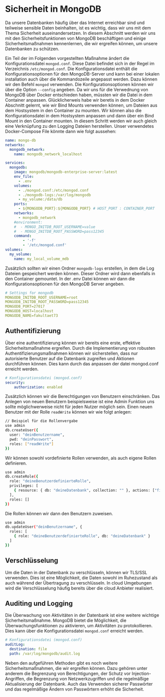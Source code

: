 # Sicherheit in MongoDB

Da unsere Datenbanken häufig über das Internet erreichbar sind und teilweise sensible Daten beinhalten, ist es wichtig, dass wir uns mit dem Thema Sicherheit auseinandersetzen. In diesem Abschnitt werden wir uns mit den Sicherheitsfunktionen von MongoDB beschäftigen und einige Sicherheitsmaßnahmen kennenlernen, die wir ergreifen können, um unsere Datenbanken zu schützen.

Ein Teil der im Folgenden vorgestellten Maßnahme ändert die Konfigurationsdatei `mongod.conf`. Diese Datei befindet sich in der Regel im Verzeichnis `/etc/mongod.conf`. Die Konfigurationsdatei enthält die Konfigurationsoptionen für den MongoDB-Server und kann bei einer lokalen installation auch über die Kommandozeile angepasst werden. Dazu können wir den Befehl `mongod` verwenden. Die Konfigurationsoptionen können wir über die Option `--config` angeben. Da wir uns für die Verwednung von MongoDB über Docker entschieden haben, müssten wir die Datei in dem Container anpassen. Glücklicherweis habe wir beretis in dem Docker Abschnitt gelernt, wie wir Bind Mounts verwenden können, um Dateien aus dem Hostsystem in den Container zu mounten. Wir können also die Konfigurationsdatei in dem Hostsystem anpassen und dann über ein Bind Mount in den Container mounten. In diesem Schritt werden wir auch gleich eine Verknüpfung zu den Logging Dateien herstellen. Unser verwendetes Docker-Compose File könnte dann wie folgt aussehen:

```yaml
name: mongo-db
networks:
  mongodb_network:
    name: mongodb_network_localhost

services:
  mongodb:
    image: mongodb/mongodb-enterprise-server:latest
    env_file:
      - .env
    volumes:
      - ./mongod.conf:/etc/mongod.conf
      - ./mongodb-logs:/var/log/mongodb
      - my_volume:/data/db
    ports:
      - ${MONGODB_PORT}:${MONGODB_PORT} # HOST_PORT : CONTAINER_PORT
    networks:
      - mongodb_network
    #environment:
    #  - MONGO_INITDB_ROOT_USERNAME=value
    #  - MONGO_INITDB_ROOT_PASSWORD=pass12345
    command:
        - '-f'
        - '/etc/mongod.conf'
volumes:
  my_volume:
    name: my_local_volume_mdb
```

Zusätzlich sollten wir einen Ordner `mongodb-logs` erstellen, in dem die Log Dateien gespeichert werden können. Dieser Ordner wird dann ebenfalls in den Container gemountet. In der .env Datei können wir dann die Konfigurationsoptionen für den MongoDB Server angeben. 

```yaml
# Settings for mongodb
MONGODB_INITDB_ROOT_USERNAME=root
MONGODB_INITDB_ROOT_PASSWORD=pass12345
MONGODB_PORT=27017
MONGODB_HOST=localhost
MONGODB_NAME=fakultaet73
```

## Authentifizierung

Über eine authentifizierung können wir bereits eine erste, effektive Sicherheitsmaßnahme ergreifen. Durch die Implementierung von robusten Authentifizierungsmaßnahmen können wir sicherstellen, dass nur autorisierte Benutzer auf die Datenbank zugreifen und Aktionen durchführen können. Dies kann durch das anpassen der datei mongod.conf erreicht werden.

```yaml
# Konfigurationsdatei (mongod.conf)
security:
    authorization: enabled
```


Zusätzlich können wir die Berechtigungen von Benutzern einschränken. Das Anlegen von neuen Benutzern beispielsweise ist eine Admin Funktion uns sollte möglichwerweise nicht für jeden Nutzer möglich sein. Einen neuen Benutzer mit der Rolle `readWrite` können wir wie folgt anlegen:

```bash
// Beispiel für die Rollenvergabe
use admin
db.createUser({
  user: "deinBenutzername",
  pwd: "deinPasswort",
  roles: ["readWrite"]
})
```

Wir können sowohl vordefinierte Rollen verwenden, als auch eigene Rollen definieren. 

```bash
use admin
db.createRole({
  role: "deineBenutzerdefinierteRolle",
  privileges: [
    { resource: { db: "deineDatenbank", collection: "" }, actions: ["find", "insert", "update"] }
  ],
  roles: []
})
```

Die Rollen können wir dann den Benutzern zuweisen.

```bash
use admin
db.updateUser("deinBenutzername", {
  roles: [
    { role: "deineBenutzerdefinierteRolle", db: "deineDatenbank" }
  ]
})
```

## Verschlüsselung

Um die Daten in der Datenbank zu verschlüsseln, können wir TLS/SSL verwenden. Dies ist eine Möglichkeit, die Daten sowohl im Ruhezustand als auch während der Übertragung zu verschlüsseln. In cloud Umgebungen wird die Verschlüsselung häufig bereits über die cloud Anbieter realisiert. 


## Auditing und Logging

Die Überwachung von Aktivitäten in der Datenbank ist eine weitere wichtige Sicherheitsmaßnahme. MongoDB bietet die Möglichkeit, die Überwachungsfunktionen zu aktivieren, um Aktivitäten zu protokollieren. Dies kann über die Konfigurationsdatei `mongod.conf` erreicht werden.

```yaml
# Konfigurationsdatei (mongod.conf)
auditLog:
  destination: file
  path: /var/log/mongodb/audit.log
```


Neben den aufgeführen Methoden gibt es noch weitere Sicherheitsmaßnahmen, die wir ergreifen können. Dazu gehören unter anderem die Begrenzung von Berechtigungen, der Schutz vor Injection-Angriffen, die Begrenzung von Netzwerkzugriffen und die regelmäßige Aktualisierung der Datenbank. Auch das Verwenden sicherer Passwörter und das regelmäßige Ändern von Passwörtern erhöht die Sicherheit.